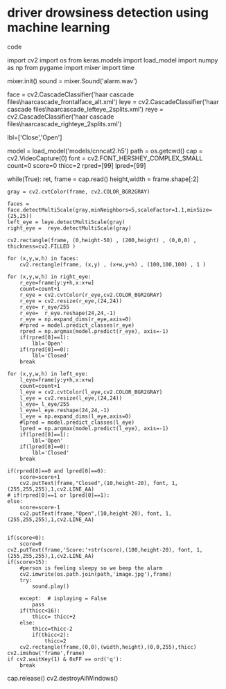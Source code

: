# driver drowsiness detection using machine learning

code

import cv2
import os
from keras.models import load_model
import numpy as np
from pygame import mixer
import time


mixer.init()
sound = mixer.Sound('alarm.wav')

face = cv2.CascadeClassifier('haar cascade files\haarcascade_frontalface_alt.xml')
leye = cv2.CascadeClassifier('haar cascade files\haarcascade_lefteye_2splits.xml')
reye = cv2.CascadeClassifier('haar cascade files\haarcascade_righteye_2splits.xml')



lbl=['Close','Open']

model = load_model('models/cnncat2.h5')
path = os.getcwd()
cap = cv2.VideoCapture(0)
font = cv2.FONT_HERSHEY_COMPLEX_SMALL
count=0
score=0
thicc=2
rpred=[99]
lpred=[99]

while(True):
    ret, frame = cap.read()
    height,width = frame.shape[:2] 

    gray = cv2.cvtColor(frame, cv2.COLOR_BGR2GRAY)
    
    faces = face.detectMultiScale(gray,minNeighbors=5,scaleFactor=1.1,minSize=(25,25))
    left_eye = leye.detectMultiScale(gray)
    right_eye =  reye.detectMultiScale(gray)

    cv2.rectangle(frame, (0,height-50) , (200,height) , (0,0,0) , thickness=cv2.FILLED )

    for (x,y,w,h) in faces:
        cv2.rectangle(frame, (x,y) , (x+w,y+h) , (100,100,100) , 1 )

    for (x,y,w,h) in right_eye:
        r_eye=frame[y:y+h,x:x+w]
        count=count+1
        r_eye = cv2.cvtColor(r_eye,cv2.COLOR_BGR2GRAY)
        r_eye = cv2.resize(r_eye,(24,24))
        r_eye= r_eye/255
        r_eye=  r_eye.reshape(24,24,-1)
        r_eye = np.expand_dims(r_eye,axis=0)
        #rpred = model.predict_classes(r_eye)
        rpred = np.argmax(model.predict(r_eye), axis=-1)
        if(rpred[0]==1):
            lbl='Open' 
        if(rpred[0]==0):
            lbl='Closed'
        break

    for (x,y,w,h) in left_eye:
        l_eye=frame[y:y+h,x:x+w]
        count=count+1
        l_eye = cv2.cvtColor(l_eye,cv2.COLOR_BGR2GRAY)  
        l_eye = cv2.resize(l_eye,(24,24))
        l_eye= l_eye/255
        l_eye=l_eye.reshape(24,24,-1)
        l_eye = np.expand_dims(l_eye,axis=0)
        #lpred = model.predict_classes(l_eye)
        lpred = np.argmax(model.predict(l_eye), axis=-1)
        if(lpred[0]==1):
            lbl='Open'   
        if(lpred[0]==0):
            lbl='Closed'
        break

    if(rpred[0]==0 and lpred[0]==0):
        score=score+1
        cv2.putText(frame,"Closed",(10,height-20), font, 1,(255,255,255),1,cv2.LINE_AA)
    # if(rpred[0]==1 or lpred[0]==1):
    else:
        score=score-1
        cv2.putText(frame,"Open",(10,height-20), font, 1,(255,255,255),1,cv2.LINE_AA)
    
        
    if(score<0):
        score=0   
    cv2.putText(frame,'Score:'+str(score),(100,height-20), font, 1,(255,255,255),1,cv2.LINE_AA)
    if(score>15):
        #person is feeling sleepy so we beep the alarm
        cv2.imwrite(os.path.join(path,'image.jpg'),frame)
        try:
            sound.play()
            
        except:  # isplaying = False
            pass
        if(thicc<16):
            thicc= thicc+2
        else:
            thicc=thicc-2
            if(thicc<2):
                thicc=2
        cv2.rectangle(frame,(0,0),(width,height),(0,0,255),thicc) 
    cv2.imshow('frame',frame)
    if cv2.waitKey(1) & 0xFF == ord('q'):
        break
cap.release()
cv2.destroyAllWindows()
